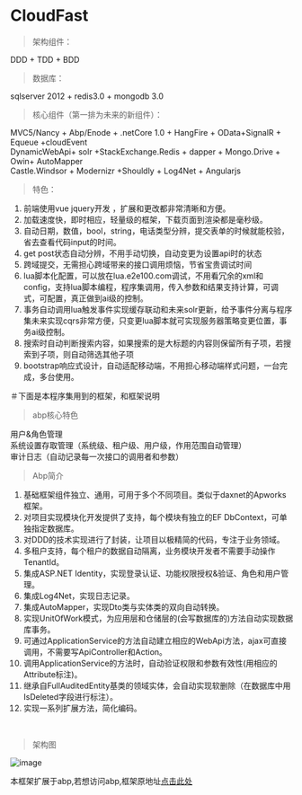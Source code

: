 # CloudFast

> 架构组件：<br/>

DDD + TDD + BDD<br/>

> 数据库：<br/>

sqlserver 2012 + redis3.0 + mongodb 3.0 <br/>

> 核心组件（第一排为未来的新组件）：<br/>

MVC5/Nancy + Abp/Enode + .netCore 1.0 + HangFire + OData+SignalR + Equeue +cloudEvent  <br/>
DynamicWebApi+ solr +StackExchange.Redis + dapper + Mongo.Drive +  Owin+ AutoMapper  <br/>
Castle.Windsor + Modernizr +Shouldly + Log4Net + Angularjs<br/>

> 特色：

1. 前端使用vue jquery开发 ，扩展和更改都非常清晰和方便。
2. 加载速度快，即时相应，轻量级的框架，下载页面到渲染都是毫秒级。
3. 自动日期，数值，bool，string，电话类型分辨，提交表单的时候就能校验，省去查看代码input的时间。
4. get post状态自动分辨，不用手动切换，自动变更为设置api时的状态
5. 跨域提交，无需担心跨域带来的接口调用烦恼，节省宝贵调试时间
6. lua脚本化配置，可以放在lua.e2e100.com调试，不用看冗余的xml和config，支持lua脚本编程，程序集调用，传入参数和结果支持计算，可调式，可配置，真正做到ai级的控制。
7. 事务自动调用lua触发事件实现缓存联动和未来solr更新，给予事件分离与程序集未来实现cqrs非常方便，只变更lua脚本就可实现服务器策略变更位置，事务ai级控制。
8. 搜索时自动判断搜索内容，如果搜索的是大标题的内容则保留所有子项，若搜索到子项，则自动筛选其他子项
9. bootstrap响应式设计，自动适配移动端，不用担心移动端样式问题，一台完成，多台使用。

＃下面是本程序集用到的框架，和框架说明

> abp核心特色

用户&角色管理<br/>
系统设置存取管理（系统级、租户级、用户级，作用范围自动管理）<br/>
审计日志（自动记录每一次接口的调用者和参数）<br/> 

> Abp简介

1. 基础框架组件独立、通用，可用于多个不同项目。类似于daxnet的Apworks框架。<br/>
2. 对项目实现模块化开发提供了支持，每个模块有独立的EF DbContext，可单独指定数据库。<br/>
3. 对DDD的技术实现进行了封装，让项目以极精简的代码，专注于业务领域。<br/>
4. 多租户支持，每个租户的数据自动隔离，业务模块开发者不需要手动操作TenantId。<br/>
5. 集成ASP.NET Identity，实现登录认证、功能权限授权&验证、角色和用户管理。<br/>
6. 集成Log4Net，实现日志记录。<br/>
7. 集成AutoMapper，实现Dto类与实体类的双向自动转换。<br/>
8. 实现UnitOfWork模式，为应用层和仓储层的(会写数据库的)方法自动实现数据库事务。<br/>
9. 可通过ApplicationService的方法自动建立相应的WebApi方法，ajax可直接调用，不需要写ApiController和Action。<br/>
10. 调用ApplicationService的方法时，自动验证权限和参数有效性(用相应的Attribute标注)。<br/>
11. 继承自FullAuditedEntity基类的领域实体，会自动实现软删除（在数据库中用IsDeleted字段进行标注）。<br/>
12. 实现一系列扩展方法，简化编码。<br/>
<br/>

> 架构图 

![image](http://images0.cnblogs.com/blog2015/534304/201505/272237582662256.png)<br/>

本框架扩展于abp,若想访问abp,框架原地址[点击此处](https://github.com/aspnetboilerplate/aspnetboilerplate)
